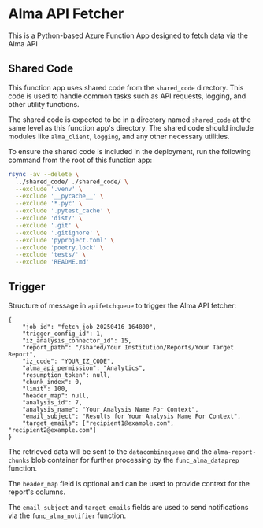 # Alma API Fetcher

This is a Python-based Azure Function App designed to fetch data via the Alma API

## Shared Code

This function app uses shared code from the `shared_code` directory. This code is used to handle common tasks such as API requests, logging, and other utility functions.

The shared code is expected to be in a directory named `shared_code` at the same level as this function app's directory. The shared code should include modules like `alma_client`, `logging`, and any other necessary utilities.

To ensure the shared code is included in the deployment, run the following command from the root of this function app:

```bash
rsync -av --delete \
  ../shared_code/ ./shared_code/ \
  --exclude '.venv' \
  --exclude '__pycache__' \
  --exclude '*.pyc' \
  --exclude '.pytest_cache' \
  --exclude 'dist/' \
  --exclude '.git' \
  --exclude '.gitignore' \
  --exclude 'pyproject.toml' \
  --exclude 'poetry.lock' \
  --exclude 'tests/' \
  --exclude 'README.md'
```

## Trigger

Structure of message in `apifetchqueue` to trigger the Alma API fetcher:

```json5
{
    "job_id": "fetch_job_20250416_164800",
    "trigger_config_id": 1,
    "iz_analysis_connector_id": 15,
    "report_path": "/shared/Your Institution/Reports/Your Target Report",
    "iz_code": "YOUR_IZ_CODE",
    "alma_api_permission": "Analytics",
    "resumption_token": null,
    "chunk_index": 0,
    "limit": 100,
    "header_map": null,
    "analysis_id": 7,
    "analysis_name": "Your Analysis Name For Context",
    "email_subject": "Results for Your Analysis Name For Context",
    "target_emails": ["recipient1@example.com", "recipient2@example.com"]
}
```

The retrieved data will be sent to the `datacombinequeue` and the `alma-report-chunks` blob container for further processing by the `func_alma_dataprep` function.

The `header_map` field is optional and can be used to provide context for the report's columns.

The `email_subject` and `target_emails` fields are used to send notifications via the `func_alma_notifier` function.